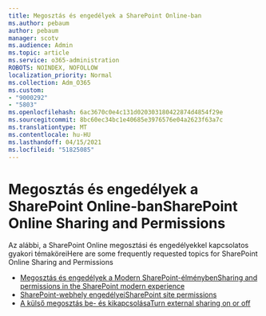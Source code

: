 ```yaml
---
title: Megosztás és engedélyek a SharePoint Online-ban
ms.author: pebaum
author: pebaum
manager: scotv
ms.audience: Admin
ms.topic: article
ms.service: o365-administration
ROBOTS: NOINDEX, NOFOLLOW
localization_priority: Normal
ms.collection: Adm_O365
ms.custom:
- "9000292"
- "5803"
ms.openlocfilehash: 6ac3670c0e4c131d020303180422874d4854f29e
ms.sourcegitcommit: 8bc60ec34bc1e40685e3976576e04a2623f63a7c
ms.translationtype: MT
ms.contentlocale: hu-HU
ms.lasthandoff: 04/15/2021
ms.locfileid: "51825085"
---
```

# <a name="sharepoint-online-sharing-and-permissions"></a><span data-ttu-id="08244-102">Megosztás és engedélyek a SharePoint Online-ban</span><span class="sxs-lookup"><span data-stu-id="08244-102">SharePoint Online Sharing and Permissions</span></span>

<span data-ttu-id="08244-103">Az alábbi, a SharePoint Online megosztási és engedélyekkel kapcsolatos gyakori témakörei</span><span class="sxs-lookup"><span data-stu-id="08244-103">Here are some frequently requested topics for SharePoint Online Sharing and Permissions</span></span>

- [<span data-ttu-id="08244-104">Megosztás és engedélyek a Modern SharePoint-élményben</span><span class="sxs-lookup"><span data-stu-id="08244-104">Sharing and permissions in the SharePoint modern experience</span></span>](https://docs.microsoft.com/sharepoint/modern-experience-sharing-permissions)
- [<span data-ttu-id="08244-105">SharePoint-webhely engedélyei</span><span class="sxs-lookup"><span data-stu-id="08244-105">SharePoint site permissions</span></span>](https://docs.microsoft.com/sharepoint/customize-sharepoint-site-permissions)
- [<span data-ttu-id="08244-106">A külső megosztás be- és kikapcsolása</span><span class="sxs-lookup"><span data-stu-id="08244-106">Turn external sharing on or off</span></span>](https://docs.microsoft.com/sharepoint/turn-external-sharing-on-or-off)